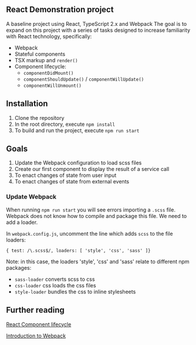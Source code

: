 ## React Demonstration project

A baseline project using React, TypeScript 2.x and Webpack
The goal is to expand on this project with a series of tasks designed to increase familiarity with React technology, specifically:

* Webpack
* Stateful components
* TSX markup and `render()`
* Component lifecycle:
  * `componentDidMount()`
  * `componentShouldUpdate()` / `componentWillUpdate()`
  * `componentWillUnmount()`

## Installation

1. Clone the repository
2. In the root directory, execute `npm install`
3. To build and run the project, execute `npm run start`

## Goals

1. Update the Webpack configuration to load scss files
2. Create our first component to display the result of a service call
3. To enact changes of state from user input
4. To enact changes of state from external events

### Update Webpack

When running `npm run start` you will see errors importing a `.scss` file.
Webpack does not know how to compile and package this file. We need to add a loader.

In `webpack.config.js`, uncomment the line which adds `scss` to the file loaders:

```
{ test: /\.scss$/, loaders: [ 'style', 'css', 'sass' ]}
```

Note: in this case, the loaders 'style', 'css' and 'sass' relate to different
npm packages:
* `sass-loader` converts scss to css
* `css-loader` css loads the css files
* `style-loader` bundles the css to inline stylesheets

## Further reading

[React Component lifecycle](https://facebook.github.io/react/docs/react-component.html)

[Introduction to Webpack](https://webpack.js.org/concepts/)
